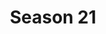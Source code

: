 ---
layout: seasons
slug: s21
title: Season 21
permalink: '/:categories/:title'
category: f1
menu_title: Standings
menu_icon: /assets/site-img/f1-2019-w.png
menu_hide: true
---